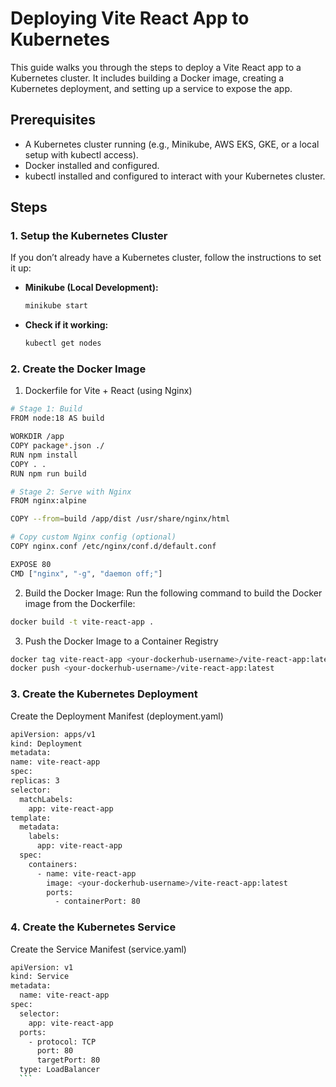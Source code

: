 # Deploying Vite React App to Kubernetes

This guide walks you through the steps to deploy a Vite React app to a Kubernetes cluster. It includes building a Docker image, creating a Kubernetes deployment, and setting up a service to expose the app.

## Prerequisites

- A Kubernetes cluster running (e.g., Minikube, AWS EKS, GKE, or a local setup with kubectl access).
- Docker installed and configured.
- kubectl installed and configured to interact with your Kubernetes cluster.

## Steps

### 1. **Setup the Kubernetes Cluster**

If you don’t already have a Kubernetes cluster, follow the instructions to set it up:

- **Minikube (Local Development):**
  ```bash
  minikube start
  ```
- **Check if it working:**
  ```bash
  kubectl get nodes
  ```

### 2. **Create the Docker Image**
1. Dockerfile for Vite + React (using Nginx)
  ```bash
  # Stage 1: Build
  FROM node:18 AS build

  WORKDIR /app
  COPY package*.json ./
  RUN npm install
  COPY . .
  RUN npm run build

  # Stage 2: Serve with Nginx
  FROM nginx:alpine

  COPY --from=build /app/dist /usr/share/nginx/html

  # Copy custom Nginx config (optional)
  COPY nginx.conf /etc/nginx/conf.d/default.conf

  EXPOSE 80
  CMD ["nginx", "-g", "daemon off;"]
  ```

2. Build the Docker Image: 
Run the following command to build the Docker image from the Dockerfile:
  ```bash
  docker build -t vite-react-app .
  ```

3. Push the Docker Image to a Container Registry
  ```bash
  docker tag vite-react-app <your-dockerhub-username>/vite-react-app:latest
  docker push <your-dockerhub-username>/vite-react-app:latest
  ```

### 3. Create the Kubernetes Deployment
Create the Deployment Manifest (deployment.yaml)
  ```bash
  apiVersion: apps/v1
kind: Deployment
metadata:
  name: vite-react-app
spec:
  replicas: 3
  selector:
    matchLabels:
      app: vite-react-app
  template:
    metadata:
      labels:
        app: vite-react-app
    spec:
      containers:
        - name: vite-react-app
          image: <your-dockerhub-username>/vite-react-app:latest
          ports:
            - containerPort: 80
  ```

### 4. Create the Kubernetes Service
Create the Service Manifest (service.yaml)
  ```bash
  apiVersion: v1
  kind: Service
  metadata:
    name: vite-react-app
  spec:
    selector:
      app: vite-react-app
    ports:
      - protocol: TCP
        port: 80
        targetPort: 80
    type: LoadBalancer
    ```
